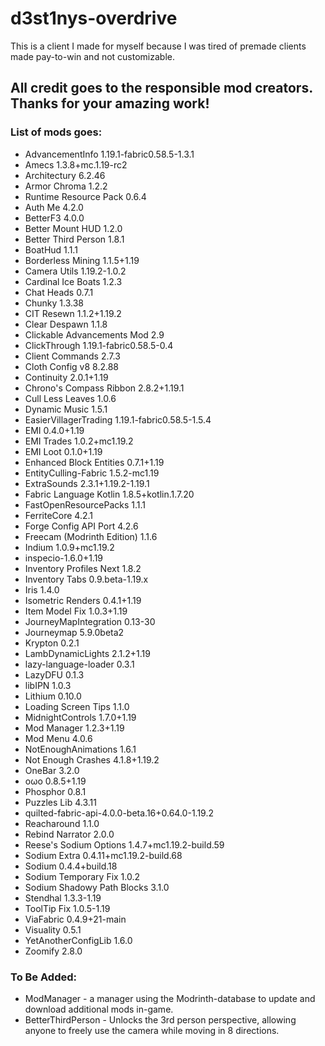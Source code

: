 # d3st1nys-overdrive

This is a client I made for myself because I was tired of premade clients made pay-to-win and not customizable.

## All credit goes to the responsible mod creators. Thanks for your amazing work!

### List of mods goes:

* AdvancementInfo 1.19.1-fabric0.58.5-1.3.1
* Amecs 1.3.8+mc.1.19-rc2
* Architectury 6.2.46
* Armor Chroma 1.2.2
* Runtime Resource Pack 0.6.4
* Auth Me 4.2.0
* BetterF3 4.0.0
* Better Mount HUD 1.2.0
* Better Third Person 1.8.1
* BoatHud 1.1.1
* Borderless Mining 1.1.5+1.19
* Camera Utils 1.19.2-1.0.2
* Cardinal Ice Boats 1.2.3
* Chat Heads 0.7.1
* Chunky 1.3.38
* CIT Resewn 1.1.2+1.19.2
* Clear Despawn 1.1.8
* Clickable Advancements Mod 2.9
* ClickThrough 1.19.1-fabric0.58.5-0.4
* Client Commands 2.7.3
* Cloth Config v8 8.2.88
* Continuity 2.0.1+1.19
* Chrono's Compass Ribbon 2.8.2+1.19.1
* Cull Less Leaves 1.0.6
* Dynamic Music 1.5.1
* EasierVillagerTrading 1.19.1-fabric0.58.5-1.5.4
* EMI 0.4.0+1.19
* EMI Trades 1.0.2+mc1.19.2
* EMI Loot 0.1.0+1.19
* Enhanced Block Entities 0.7.1+1.19
* EntityCulling-Fabric 1.5.2-mc1.19
* ExtraSounds 2.3.1+1.19.2-1.19.1
* Fabric Language Kotlin 1.8.5+kotlin.1.7.20
* FastOpenResourcePacks 1.1.1
* FerriteCore 4.2.1
* Forge Config API Port 4.2.6
* Freecam (Modrinth Edition) 1.1.6
* Indium 1.0.9+mc1.19.2
* inspecio-1.6.0+1.19 
* Inventory Profiles Next 1.8.2
* Inventory Tabs 0.9.beta-1.19.x
* Iris 1.4.0
* Isometric Renders 0.4.1+1.19
* Item Model Fix 1.0.3+1.19
* JourneyMapIntegration 0.13-30
* Journeymap 5.9.0beta2
* Krypton 0.2.1
* LambDynamicLights 2.1.2+1.19
* lazy-language-loader 0.3.1
* LazyDFU 0.1.3
* libIPN 1.0.3
* Lithium 0.10.0
* Loading Screen Tips 1.1.0
* MidnightControls 1.7.0+1.19
* Mod Manager 1.2.3+1.19
* Mod Menu 4.0.6
* NotEnoughAnimations 1.6.1
* Not Enough Crashes 4.1.8+1.19.2
* OneBar 3.2.0
* oωo 0.8.5+1.19
* Phosphor 0.8.1
* Puzzles Lib 4.3.11
* quilted-fabric-api-4.0.0-beta.16+0.64.0-1.19.2 
* Reacharound 1.1.0
* Rebind Narrator 2.0.0
* Reese's Sodium Options 1.4.7+mc1.19.2-build.59
* Sodium Extra 0.4.11+mc1.19.2-build.68
* Sodium 0.4.4+build.18
* Sodium Temporary Fix 1.0.2
* Sodium Shadowy Path Blocks 3.1.0
* Stendhal 1.3.3-1.19
* ToolTip Fix 1.0.5-1.19
* ViaFabric 0.4.9+21-main
* Visuality 0.5.1
* YetAnotherConfigLib 1.6.0
* Zoomify 2.8.0

### To Be Added:

- ModManager - a manager using the Modrinth-database to update and download additional mods in-game.
- BetterThirdPerson - Unlocks the 3rd person perspective, allowing anyone to freely use the camera while moving in 8 directions.
